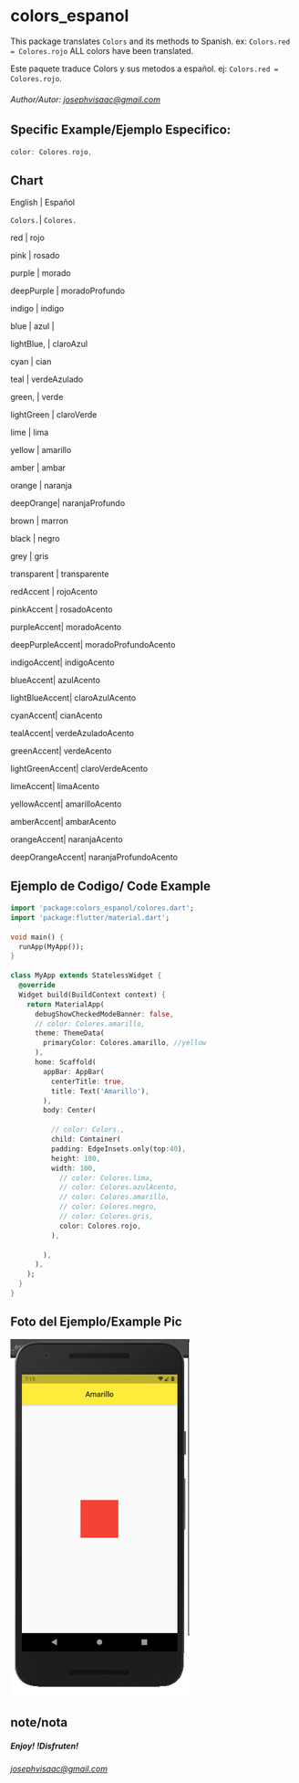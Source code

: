 # colors_espanol

This package translates ```Colors``` and its methods to Spanish.
ex: ```Colors.red = Colores.rojo```
ALL colors have been translated.


Este paquete traduce Colors y sus metodos a español.
ej: ```Colors.red = Colores.rojo```.

###### Author/Autor: josephvisaac@gmail.com

## Specific Example/Ejemplo Especifico:

```dart 
color: Colores.rojo,
```

##                               Chart
English | Español       
               
```Colors.```| ```Colores.```

red | rojo 

pink | rosado 

purple | morado 

deepPurple | moradoProfundo 

indigo | indigo 

blue | azul | 

lightBlue, | claroAzul 

cyan | cian 

teal | verdeAzulado 

green, | verde 

lightGreen | claroVerde 

lime | lima 

yellow | amarillo 

amber | ambar 

orange | naranja 

deepOrange| naranjaProfundo 

brown | marron 

black | negro 

grey | gris 

transparent | transparente 

redAccent | rojoAcento 

pinkAccent | rosadoAcento 

 purpleAccent|  moradoAcento 

 deepPurpleAccent| moradoProfundoAcento 

 indigoAccent| indigoAcento 

 blueAccent| azulAcento 

 lightBlueAccent| claroAzulAcento

 cyanAccent| cianAcento 

 tealAccent| verdeAzuladoAcento

 greenAccent| verdeAcento

 lightGreenAccent| claroVerdeAcento

 limeAccent| limaAcento

 yellowAccent| amarilloAcento

 amberAccent| ambarAcento

 orangeAccent| naranjaAcento
 
 deepOrangeAccent| naranjaProfundoAcento

<!-- - [Lab: Write your first Flutter app](https://flutter.dev/docs/get-started/codelab) -->

## Ejemplo de Codigo/ Code Example

```dart 
import 'package:colors_espanol/colores.dart';
import 'package:flutter/material.dart';

void main() {
  runApp(MyApp());
}

class MyApp extends StatelessWidget {
  @override
  Widget build(BuildContext context) {
    return MaterialApp(
      debugShowCheckedModeBanner: false,
      // color: Colores.amarillo,
      theme: ThemeData(
        primaryColor: Colores.amarillo, //yellow
      ),
      home: Scaffold(
        appBar: AppBar(
          centerTitle: true,
          title: Text('Amarillo'),
        ),
        body: Center(
     
          // color: Colors.,
          child: Container(
          padding: EdgeInsets.only(top:40),
          height: 100,
          width: 100,
            // color: Colores.lima,
            // color: Colores.azulAcento,
            // color: Colores.amarillo,
            // color: Colores.negro,
            // color: Colores.gris,
            color: Colores.rojo,
          ),
           
        ),
      ),
    );
  }
}
```
## Foto del Ejemplo/Example Pic

![Image of Code](https://github.com/josephvisaac/colors_espanol/blob/master/assets/images/examplePic.png)


## note/nota
##### Enjoy! !Disfruten!
###### josephvisaac@gmail.com
